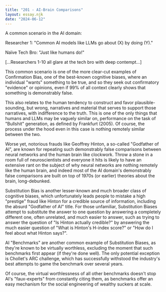 ```yaml
---
title: "201 - AI-Brain Comparisons"
layout: essay.njk
date: "2024-06-12"
---
```


A common scenario in the AI domain:

Researcher 1: "Common AI models like LLMs go about (X) by doing (Y)."

Naïve Tech Bro: "Just like humans do!"

[...Researchers 1-10 all glare at the tech bro with deep contempt...]

This common scenario is one of the more clear-cut examples of Confirmation Bias, one of the best-known cognitive biases, where an individual "wants" something to be true, and so they seek out confirmatory "evidence" or opinions, even if 99% of all context clearly shows that something is demonstrably false.

This also relates to the human tendency to construct and favor plausible-sounding, but wrong, narratives and material that serves to support those narratives, with indifference to the truth. This is one of the only things that humans and LLMs may be vaguely similar on, performance on the task of "Bullshit" generation, as defined by Frankfurt (2005). Of course, the process under the hood even in this case is nothing remotely similar between the two.

Worse yet, notorious frauds like Geoffrey Hinton, a so-called "Godfather of AI", are known for repeating such demonstrably false comparisons between neural networks and the human brain like clockwork. Throw a stone in a room full of neuroscientists and everyone it hits is likely to have an extensive rant on the subject of why neural networks are nothing remotely like the human brain, and indeed most of the AI domain's demonstrably false comparisons are built on top of 1970s (or earlier) theories about the brain, long-debunked.

Substitution Bias is another lesser-known and much broader class of cognitive biases, which unfortunately leads people to mistake a high "prestige" fraud like Hinton for a credible source of information, including the absurd "Godfather of AI" title. For those unfamiliar, Substitution Biases attempt to substitute the answer to one question by answering a completely different one, often unrelated, and much easier to answer, such as trying to answer the question of "Is Hinton actually credible?" by answering the much easier question of "What is Hinton's H-index score?" or "How do I feel about what Hinton says?".

AI "Benchmarks" are another common example of Substitution Biases, as they're known to be virtually worthless, excluding the moment that such benchmarks first appear (if they're done well). The only potential exception is Chollet's ARC challenge, which has successfully withstood the industry's best attempts to game the benchmark over several years.

Of course, the virtual worthlessness of all other benchmarks doesn't stop AI's "faux-experts" from constantly citing them, as benchmarks offer an easy mechanism for the social engineering of wealthy suckers at scale.